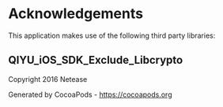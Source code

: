 # Acknowledgements
This application makes use of the following third party libraries:

## QIYU_iOS_SDK_Exclude_Libcrypto

Copyright 2016 Netease 

Generated by CocoaPods - https://cocoapods.org
